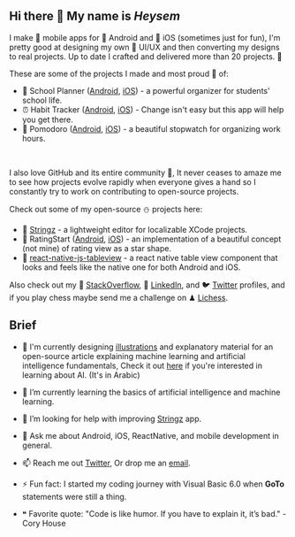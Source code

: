 Hi there 👋 My name is _Heysem_
--

I make 📱 mobile apps for 🤖 Android and 🍎 iOS (sometimes just for fun), I'm pretty good at designing my own 🎨 UI/UX and then converting my designs to real projects. Up to date I crafted and delivered more than 20 projects. 🚀

These are some of the projects I made and most proud 🫶 of:

- 🎒 School Planner ([Android](https://play.google.com/store/apps/details?id=com.swazerlab.schoolplanner), [iOS](https://apps.apple.com/us/app/school-planner-timetable/id1520179572?platform=iphone)) - a powerful organizer for students' school life.
- ⏰ Habit Tracker ([Android](https://play.google.com/store/apps/details?id=com.swazer.habittracker), [iOS](https://apps.apple.com/us/app/habit-tracker-focus/id1552899398?platform=iphone)) - Change isn't easy but this app will help you get there.
- 🍅 Pomodoro ([Android](https://play.google.com/store/apps/details?id=com.swazer.timetracker), [iOS](https://apps.apple.com/us/app/time-tracker-pomodoro/id1615384208?platform=iphone)) - a beautiful stopwatch for organizing work hours.
<br/>

I also love GitHub and its entire community 🥰, It never ceases to amaze me to see how projects evolve rapidly when everyone gives a hand so I constantly try to work on contributing to open-source projects.

Check out some of my open-source ⛄️ projects here:
- 💭 [Stringz](https://github.com/mohakapt/Stringz) - a lightweight editor for localizable XCode projects.
- 🌟 RatingStart ([Android](https://github.com/mohakapt/ratingStar-android), [iOS](https://github.com/mohakapt/ratingStar-ios)) - an implementation of a beautiful concept (not mine) of rating view as a star shape.
- 📝 [react-native-js-tableview](https://github.com/mohakapt/react-native-js-tableview) - a react native table view component that looks and feels like the native one for both Android and iOS.

Also check out my 💬 [StackOverflow](https://stackoverflow.com/users/1839334/heysem-katibi), 🔗 [LinkedIn](https://www.linkedin.com/in/heysem-katibi-51765a61/), and 🐦 [Twitter](https://twitter.com/heysem_k) profiles, and if you play chess maybe send me a challenge on ♟ [Lichess](https://lichess.org/@/mohakapt).

Brief
--

- 🔭 I'm currently designing [illustrations](https://github.com/mohakapt/mohakapt/blob/main/easy_ai.png) and explanatory material for an open-source article explaining machine learning and artificial intelligence fundamentals, Check it out [here](https://github.com/RiadKatby/machine-learning-models/blob/main/machine-learning-for-everyone.md) if you're interested in learning about AI. (It's in Arabic)

- 🌱 I’m currently learning the basics of artificial intelligence and machine learning.

- 🤔 I’m looking for help with improving [Stringz](https://github.com/mohakapt/Stringz) app.

- 💬 Ask me about Android, iOS, ReactNative, and mobile development in general.

- 📫 Reach me out [Twitter](https://twitter.com/heysem_k), Or drop me an [email](mailto:mohakapt@gmail.com).

- ⚡ Fun fact: I started my coding journey with Visual Basic 6.0 when **GoTo** statements were still a thing.

- ❝ Favorite quote: "Code is like humor. If you have to explain it, it’s bad." - Cory House
